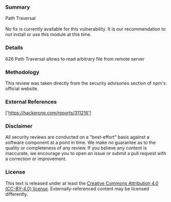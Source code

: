 ### Summary
Path Traversal<br><br>No fix is currently available for this vulnerability.  It is our recommendation to not install or use this module at this time.
### Details
626 Path Traversal allows to read arbitrary file from remote server
### Methodology
This review was taken directly from the security advisories section of npm's official website.
### External References
['https://hackerone.com/reports/311216']
### Disclaimer
All security reviews are conducted on a "best-effort" basis against a software component at a point in time. We make no guarantee as to the quality or completeness of any review. If you believe any content is inaccurate, we encourage you to open an issue or submit a pull request with a correction or improvement.
### License
This text is released under at least the [Creative Commons Attribution 4.0 (CC-BY-4.0) license](https://creativecommons.org/licenses/by/4.0/legalcode.txt). Externally-referenced content may be licensed differently.
